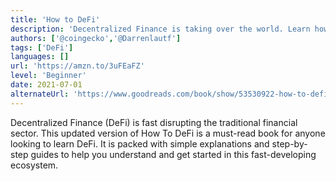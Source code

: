 ```yaml
---
title: 'How to DeFi'
description: 'Decentralized Finance is taking over the world. Learn how to get started and join the revolution.'
authors: ['@coingecko','@Darrenlautf']
tags: ['DeFi']
languages: []
url: 'https://amzn.to/3uFEaFZ'
level: 'Beginner'
date: 2021-07-01
alternateUrl: 'https://www.goodreads.com/book/show/53530922-how-to-defi'
---
```


Decentralized Finance (DeFi) is fast disrupting the traditional financial sector. This updated version of How To DeFi is a must-read book for anyone looking to learn DeFi. It is packed with simple explanations and step-by-step guides to help you understand and get started in this fast-developing ecosystem.